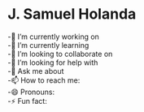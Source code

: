 

<h1>
  J. Samuel Holanda
</h1>


-🔭 I’m currently working on <br>
-🌱 I’m currently learning <br>
-👯 I’m looking to collaborate on <br> 
-🤔 I’m looking for help with   <br>
-💬 Ask me about  <br>
-📫 How to reach me:  <br>
-😄 Pronouns:  <br>
-⚡ Fun fact:  <br>

